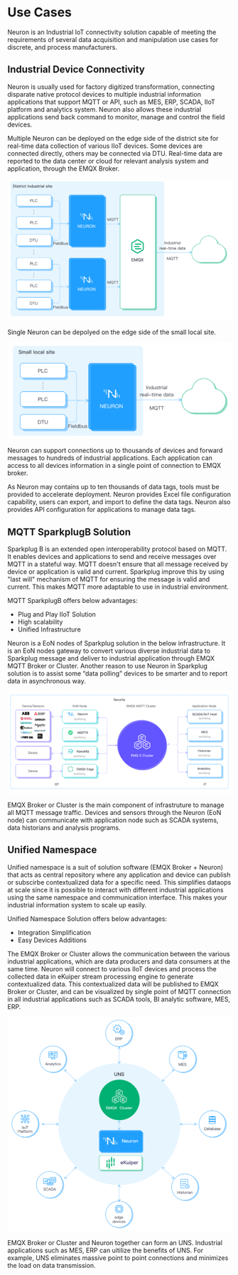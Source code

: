 # Use Cases

Neuron is an Industrial IoT connectivity solution capable of meeting the requirements of several data acquisition and manipulation use cases for discrete, and process manufacturers.

## Industrial Device Connectivity
Neuron is usually used for factory digitized transformation, connecting disparate native protocol devices to multiple industrial information applications that support MQTT or API, such as MES, ERP, SCADA, IIoT platform and analytics system. Neuron also allows these industrial applications send back command to monitor, manage and control the field devices. 

Multiple Neuron can be deployed on the edge side of the district site for real-time data collection of various IIoT devices. Some devices are connected directly, others may be connected via DTU. Real-time data are reported to the data center or cloud for relevant analysis system and application, through the EMQX Broker.

![district-site](./assets/district-site.png)

Single Neuron can be depolyed on the edge side of the small local site.

![small-site](./assets/small-site.png)

Neuron can support connections up to thousands of devices and forward messages to hundreds of industrial applications. Each application can access to all devices information in a single point of connection to EMQX broker.

As Neuron may contains up to ten thousands of data tags, tools must be provided to accelerate deployment. Neuron provides Excel file configuration capability, users can export, and import to define the data tags. Neuron also provides API configuration for applications to manage data tags. 

## MQTT SparkplugB Solution
Sparkplug B is an extended open interoperability protocol based on MQTT. It enables devices and applications to send and receive messages over MQTT in a stateful way. MQTT doesn't ensure that all message received by device or application is valid and current. Sparkplug improve this by using "last will" mechanism of MQTT for ensuring the message is valid and current. This makes MQTT more adaptable to use in industrial environment.

MQTT SparkplugB offers below advantages:
* Plug and Play IIoT Solution
* High scalability
* Unified Infrastructure

Neuron is a EoN nodes of Sparkplug solution in the below infrastructure. It is an EoN nodes gateway to convert various diverse industrial data to Sparkplug message and deliver to industrial application through EMQX MQTT Broker or Cluster. Another reason to use Neuron in Sparkplug solution is to assist some “data polling” devices to be smarter and to report data in asynchronous way.

![sparkplugB](./assets/sparkplugB.png)
 
EMQX Broker or Cluster is the main component of infrastruture to manage all MQTT message traffic. Devices and sensors through the Neuron (EoN node) can communicate with application node such as SCADA systems, data historians and analysis programs.

## Unified Namespace
Unified namespace is a suit of solution software (EMQX Broker + Neuron) that acts as central repository where any application and device can publish or subscirbe contextualized data for a specific need. This simplifies dataops at scale since it is possible to interact with different industrial applications using the same namespace and communication interface. This makes your industrial information system to scale up easily.

Unified Namespace Solution offers below advantages:
* Integration Simplification
* Easy Devices Additions

The EMQX Broker or Cluster allows the communication between the various industrial applications, which are data producers and data consumers at the same time. Neuron will connect to various IIoT devices and process the collected data in eKuiper stream processing engine to generate contextualized data. This contextualized data will be published to EMQX Broker or Cluster, and can be visualized by single point of MQTT connection in all industrial applications such as SCADA tools, BI analytic software, MES, ERP. 

![uns](./assets/uns.png)

EMQX Broker or Cluster and Neuron together can form an UNS. Industrial applications such as MES, ERP can uitilize the benefits of UNS. For example, UNS eliminates massive point to point connections and minimizes the load on data transmission. 
